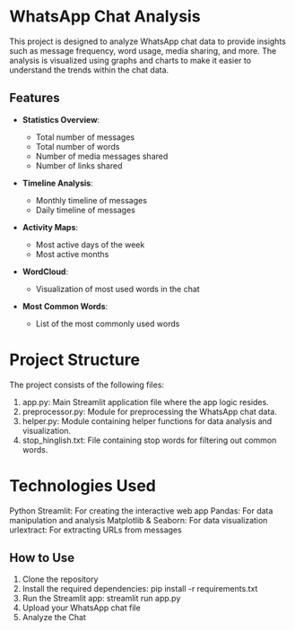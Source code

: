 # WhatsApp Chat Analysis

This project is designed to analyze WhatsApp chat data to provide insights such as message frequency, word usage, media sharing, and more. The analysis is visualized using graphs and charts to make it easier to understand the trends within the chat data.

## Features

- **Statistics Overview**:
  - Total number of messages
  - Total number of words
  - Number of media messages shared
  - Number of links shared

- **Timeline Analysis**:
  - Monthly timeline of messages
  - Daily timeline of messages

- **Activity Maps**:
  - Most active days of the week
  - Most active months

- **WordCloud**:
  - Visualization of most used words in the chat

- **Most Common Words**:
  - List of the most commonly used words


# Project Structure
The project consists of the following files:

1. app.py: Main Streamlit application file where the app logic resides.
2. preprocessor.py: Module for preprocessing the WhatsApp chat data.
3. helper.py: Module containing helper functions for data analysis and visualization.
4. stop_hinglish.txt: File containing stop words for filtering out common words.

# Technologies Used
Python
Streamlit: For creating the interactive web app
Pandas: For data manipulation and analysis
Matplotlib & Seaborn: For data visualization
urlextract: For extracting URLs from messages

## How to Use

1. Clone the repository
2. Install the required dependencies:
   pip install -r requirements.txt
3. Run the Streamlit app:
   streamlit run app.py
4. Upload your WhatsApp chat file
5. Analyze the Chat 

